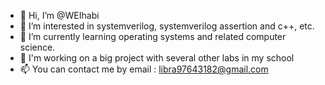 - 👋 Hi, I’m @WEIhabi
- 👀 I’m interested in systemverilog, systemverilog assertion and c++, etc.
- 🌱 I’m currently learning operating systems and related computer science.
- 💞️ I'm working on a big project with several other labs in my school
- 📫 You can contact me by email : libra97643182@gmail.com

<!---
WEIhabi/WEIhabi is a ✨ special ✨ repository because its `README.md` (this file) appears on your GitHub profile.
You can click the Preview link to take a look at your changes.
--->
